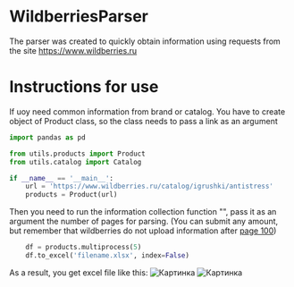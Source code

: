 # WildberriesParser
The parser was created to quickly obtain information using requests from the site https://www.wildberries.ru


# Instructions for use

If uoy need common information from brand or catalog. You have to create object of Product class, so the class needs to pass a link as an argument

```python
import pandas as pd

from utils.products import Product
from utils.catalog import Catalog

if __name__ == '__main__':
    url = 'https://www.wildberries.ru/catalog/igrushki/antistress'
    products = Product(url)
```

Then you need to run the information collection function "", pass it as an argument the number of pages for parsing. (You can submit any amount, but remember that wildberries do not upload information after [page 100](https://www.wildberries.ru/catalog/igrushki/antistress&page=100))

```python
    df = products.multiprocess(5)
    df.to_excel('filename.xlsx', index=False)
```

As a result, you get excel file like this:
![Картинка][image1]
![Картинка][image2]


[image1]: ![photo_2023-05-14_16-15-34](https://github.com/thenikolyan/WildberriesParser/assets/48589418/ffbb4d4d-835c-407d-9477-3e4736e687f0)

[image2]: ![222222](https://github.com/thenikolyan/WildberriesParser/assets/48589418/29c34154-5830-4545-911f-bf61aa29febc)


